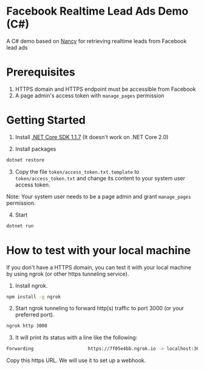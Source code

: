 # Facebook Realtime Lead Ads Demo (C#)

A C# demo based on [Nancy](https://github.com/NancyFx/Nancy) for retrieving realtime leads from Facebook lead ads

# Prerequisites

1. HTTPS domain and HTTPS endpoint must be accessible from Facebook
2. A page admin's access token with `manage_pages` permission

# Getting Started
1. Install [.NET Core SDK 1.1.7](https://github.com/dotnet/core/blob/master/release-notes/download-archives/1.1.6-download.md) (It doesn't work on .NET Core 2.0)

2. Install packages

```bash
dotnet restore
```

3. Copy the file `token/access_token.txt.template` to `token/access_token.txt` and change its content to your system user access token.

Note: Your system user needs to be a page admin and grant `manage_pages` permission.

4. Start

```bash
dotnet run
```

# How to test with your local machine

If you don't have a HTTPS domain, you can test it with your local machine by using ngrok (or other https tunneling service).

1. Install ngrok.

```bash
npm install -g ngrok
```

2. Start ngrok tunneling to forward http(s) traffic to port 3000 (or your preferred port).

```bash
ngrok http 3000
```

3. It will print its status with a line like the following:

```bash
Forwarding                    https://7f05e4bb.ngrok.io -> localhost:3000
```

Copy this https URL. We will use it to set up a webhook.
